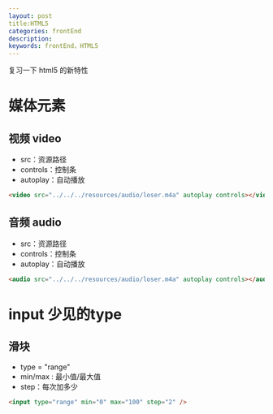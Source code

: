 ```yaml
---
layout: post
title:HTML5
categories: frontEnd
description: 
keywords: frontEnd，HTML5
---
```


复习一下 html5 的新特性

# 媒体元素

## 视频 video

+ src：资源路径
+ controls：控制条
+ autoplay：自动播放
```html
<video src="../../../resources/audio/loser.m4a" autoplay controls></video>
```
## 音频 audio
+ src：资源路径
+ controls：控制条
+ autoplay：自动播放
```html
<audio src="../../../resources/audio/loser.m4a" autoplay controls></audio>
```

# input 少见的type

## 滑块
+ type = "range"
+ min/max : 最小值/最大值
+ step：每次加多少
```html
<input type="range" min="0" max="100" step="2" />
```